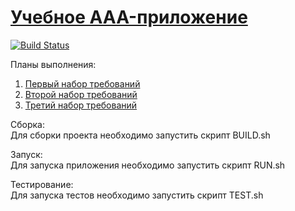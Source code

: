 # [Учебное AAA-приложение]( https://solovey42.github.io/Back_EndApp/.)
[![Build Status](https://travis-ci.com/Solovey42/Back_EndApp.svg?branch=master)](https://travis-ci.com/Solovey42/Back_EndApp)

Планы выполнения:  
1. [Первый набор требований](ROADMAP1.md)  
2. [Второй набор требований](ROADMAP2.md)
3. [Третий набор требований](ROADMAP3.md)

Сборка:  
Для сборки проекта необходимо запустить скрипт BUILD.sh 

Запуск:  
Для запуска приложения необходимо запустить скрипт RUN.sh

Тестирование:  
Для запуска тестов необходимо запустить скрипт TEST.sh
